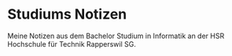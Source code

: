 # Studiums Notizen

Meine Notizen aus dem Bachelor Studium in Informatik an der HSR Hochschule für Technik Rapperswil SG.
